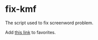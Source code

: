 # fix-kmf
The script used to fix screenword problem.

Add [this link](javascript:seajs.use(['https://rawgithub.com/tcz717/fix-kmf/master/fix-kmf.js']);) to favorites.

